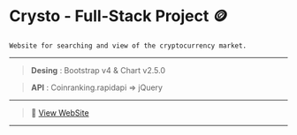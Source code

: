 **<h1>Crysto - Full-Stack Project  🪙 </h1>**

`Website for searching and view of the cryptocurrency market.`

---

 > **Desing** : Bootstrap v4 & Chart v2.5.0

 > **API** : Coinranking.rapidapi => jQuery 


***
> :link: [View WebSite](http://crysto.atwebpages.com) 
***

